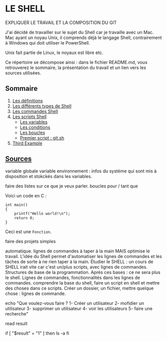 # LE SHELL

EXPLIQUER LE TRAVAIL ET LA COMPOSITION DU GIT

J'ai décidé de travailler sur le sujet du Shell car je travaille avec un Mac. Mac ayant un noyau Unix, il comprends déjà le langage Shell, contrairement à Windows qui doit utiliser le PowerShell. 

Unix fait partie de Linux, le noyaux est libre etc.

Ce répertoire se décompose ainsi : dans le fichier README.md, vous retrouverez le sommaire, la présentation du travail et un lien vers les sources utilisées. 

## Sommaire
1. [Les définitions](./definition.md)
2. [Les différents types de Shell](./types.md)
3. [Les commandes Shell](./cmd.md)
4. [Les scripts Shell](./script.md)
    * [Les variables](./var.md)
    * [Les conditions](./conditions.md)
    * [Les boucles](./boucles.md)
    * [Premier script : git.sh](./git.sh)
4. [Third Example](./example.md)

## [Sources](./sources.md)

variable globale
variable environnement : infos du système qui sont mis à disposition et stokckés dans les variables.

faire des listes sur ce que je veux parler.
boucles pour / tant que 

Voici un code en C :

    int main()
    {
        printf("Hello world!\n");
        return 0;
    }

Ceci est une `Fonction`.

faire des projets simples

automatique. lignes de commandes à taper à la main MAIS optimise le travail. L'idée du Shell permet d'automatiser les lignes de commandes et les tâches de sorte à ne rien taper à la main. Étudier le SHELL : un cours de SHELL irait vite car c'est un/plus scripts, avec lignes de commandes. Structures de base de la programmation. Après ces bases : ce ne sera plus le shell. Lignes de commandes, fonctionnalités dans les lignes de commandes. 
comprendre la base du shell, faire un script en shell et mettre des choses dans ce scripts. Créer un dossier, un fichier, mettre quelque chose : lignes de commande. 

echo "Que voulez-vous faire ?
1- Créer un utilisateur
2- mofidier un utilisateur
3- supprimer un utilisateur
4- voir les utilisateurs
5- faire une recherche"

read result

if [ "$result" = "1" ] 
then
ls -a
fi
